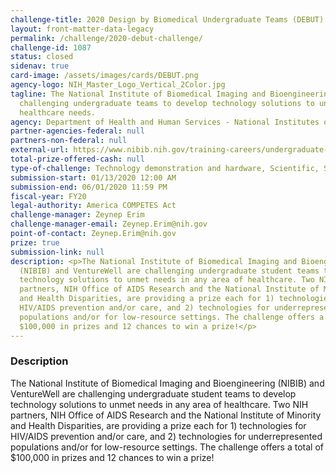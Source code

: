```yaml
---
challenge-title: 2020 Design by Biomedical Undergraduate Teams (DEBUT) Challenge
layout: front-matter-data-legacy
permalink: /challenge/2020-debut-challenge/
challenge-id: 1087
status: closed
sidenav: true
card-image: /assets/images/cards/DEBUT.png
agency-logo: NIH_Master_Logo_Vertical_2Color.jpg
tagline: The National Institute of Biomedical Imaging and Bioengineering is
  challenging undergraduate teams to develop technology solutions to unmet
  healthcare needs.
agency: Department of Health and Human Services - National Institutes of Health
partner-agencies-federal: null
partners-non-federal: null
external-url: https://www.nibib.nih.gov/training-careers/undergraduate-graduate/design-biomedical-undergraduate-teams-debut-challenge
total-prize-offered-cash: null
type-of-challenge: Technology demonstration and hardware, Scientific, Software and apps
submission-start: 01/13/2020 12:00 AM
submission-end: 06/01/2020 11:59 PM
fiscal-year: FY20
legal-authority: America COMPETES Act
challenge-manager: Zeynep Erim
challenge-manager-email: Zeynep.Erim@nih.gov
point-of-contact: Zeynep.Erim@nih.gov
prize: true
submission-link: null
description: <p>The National Institute of Biomedical Imaging and Bioengineering
  (NIBIB) and VentureWell are challenging undergraduate student teams to develop
  technology solutions to unmet needs in any area of healthcare. Two NIH
  partners, NIH Office of AIDS Research and the National Institute of Minority
  and Health Disparities, are providing a prize each for 1) technologies for
  HIV/AIDS prevention and/or care, and 2) technologies for underrepresented
  populations and/or for low-resource settings. The challenge offers a total of
  $100,000 in prizes and 12 chances to win a prize!</p>
---
```


<!-- Description start -->
### Description


<p>The National Institute of Biomedical Imaging and Bioengineering (NIBIB) and VentureWell are challenging undergraduate student teams to develop technology solutions to unmet needs in any area of healthcare. Two NIH partners, NIH Office of AIDS Research and the National Institute of Minority and Health Disparities, are providing a prize each for 1) technologies for HIV/AIDS prevention and/or care, and 2) technologies for underrepresented populations and/or for low-resource settings. The challenge offers a total of $100,000 in prizes and 12 chances to win a prize!</p>
